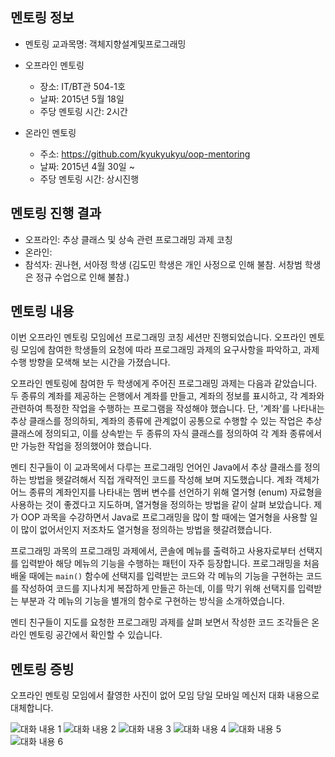 ## 멘토링 정보

- 멘토링 교과목명: 객체지향설계및프로그래밍
- 오프라인 멘토링

    * 장소: IT/BT관 504-1호
    * 날짜: 2015년 5월 18일
    * 주당 멘토링 시간: 2시간

- 온라인 멘토링

    * 주소: https://github.com/kyukyukyu/oop-mentoring
    * 날짜: 2015년 4월 30일 ~
    * 주당 멘토링 시간: 상시진행

## 멘토링 진행 결과

- 오프라인: 추상 클래스 및 상속 관련 프로그래밍 과제 코칭
- 온라인:
- 참석자: 권나현, 서아정 학생 (김도민 학생은 개인 사정으로 인해 불참. 서창범
          학생은 정규 수업으로 인해 불참.)

## 멘토링 내용

이번 오프라인 멘토링 모임에선 프로그래밍 코칭 세션만 진행되었습니다. 오프라인
멘토링 모임에 참여한 학생들의 요청에 따라 프로그래밍 과제의 요구사항을
파악하고, 과제 수행 방향을 모색해 보는 시간을 가졌습니다.

오프라인 멘토링에 참여한 두 학생에게 주어진 프로그래밍 과제는 다음과
같았습니다. 두 종류의 계좌를 제공하는 은행에서 계좌를 만들고, 계좌의 정보를
표시하고, 각 계좌와 관련하여 특정한 작업을 수행하는 프로그램을 작성해야
했습니다. 단, '계좌'를 나타내는 추상 클래스를 정의하되, 계좌의 종류에 관계없이
공통으로 수행할 수 있는 작업은 추상 클래스에 정의되고, 이를 상속받는 두 종류의
자식 클래스를 정의하여 각 계좌 종류에서만 가능한 작업을 정의했어야 했습니다.

멘티 친구들이 이 교과목에서 다루는 프로그래밍 언어인 Java에서 추상 클래스를
정의하는 방법을 헷갈려해서 직접 개략적인 코드를 작성해 보며 지도했습니다.
계좌 객체가 어느 종류의 계좌인지를 나타내는 멤버 변수를 선언하기 위해 열거형
(enum) 자료형을 사용하는 것이 좋겠다고 지도하며, 열거형을 정의하는 방법을 같이
살펴 보았습니다. 제가 OOP 과목을 수강하면서 Java로 프로그래밍을 많이 할 때에는
열거형을 사용할 일이 많이 없어서인지 저조차도 열거형을 정의하는 방법을
헷갈려했습니다.

프로그래밍 과목의 프로그래밍 과제에서, 콘솔에 메뉴를 출력하고 사용자로부터
선택지를 입력받아 해당 메뉴의 기능을 수행하는 패턴이 자주 등장합니다.
프로그래밍을 처음 배울 때에는 `main()` 함수에 선택지를 입력받는 코드와 각
메뉴의 기능을 구현하는 코드를 작성하여 코드를 지나치게 복잡하게 만들곤 하는데,
이를 막기 위해 선택지를 입력받는 부분과 각 메뉴의 기능을 별개의 함수로 구현하는
방식을 소개하였습니다.

멘티 친구들이 지도를 요청한 프로그래밍 과제를 살펴 보면서 작성한 코드 조각들은
온라인 멘토링 공간에서 확인할 수 있습니다.

## 멘토링 증빙

오프라인 멘토링 모임에서 촬영한 사진이 없어 모임 당일 모바일 메신저 대화
내용으로 대체합니다.

![대화 내용 1](./chat1.jpg)
![대화 내용 2](./chat2.jpg)
![대화 내용 3](./chat3.jpg)
![대화 내용 4](./chat4.jpg)
![대화 내용 5](./chat5.jpg)
![대화 내용 6](./chat6.jpg)
